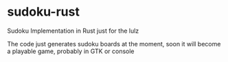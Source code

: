 # sudoku-rust
Sudoku Implementation in Rust just for the lulz

The code just generates sudoku boards at the moment, soon it will become a playable game, probably in GTK or console
